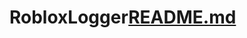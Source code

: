 # RobloxLogger[README.md](https://github.com/RobloxCookieGod/RobloxLogger/files/11623258/README.md)
